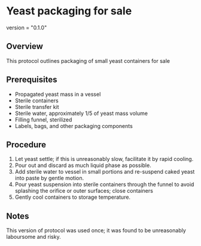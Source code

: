 # Yeast packaging for sale

version = "0.1.0"

## Overview

This protocol outlines packaging of small yeast containers for sale

## Prerequisites

- Propagated yeast mass in a vessel
- Sterile containers
- Sterile transfer kit
- Sterile water, approximately 1/5 of yeast mass volume
- Filling funnel, sterilized
- Labels, bags, and other packaging components

## Procedure

1. Let yeast settle; if this is unreasonably slow, facilitate it by rapid cooling.
2. Pour out and discard as much liquid phase as possible.
3. Add sterile water to vessel in small portions and re-suspend caked yeast into paste by gentle motion.
4. Pour yeast suspension into sterile containers through the funnel to avoid splashing the orifice or outer surfaces; close containers
5. Gently cool containers to storage temperature.

## Notes

This version of protocol was used once; it was found to be unreasonably laboursome and risky.

